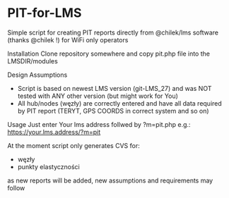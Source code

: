 # PIT-for-LMS
Simple script for creating PIT reports directly from @chilek/lms software (thanks @chilek !) for WiFi only operators

Installation
Clone repository somewhere and copy pit.php file into the LMSDIR/modules

Design Assumptions
- Script is based on newest LMS version (git-LMS_27) and was NOT tested with ANY other version (but might work for You)
- All hub/nodes (węzły) are correctly entered and have all data required by PIT report (TERYT, GPS COORDS in correct system and so on)

Usage
Just enter Your lms address follwed by ?m=pit.php e.g.:
https://your.lms.address/?m=pit

At the moment script only generates CVS for:
- węzły
- punkty elastyczności

as new reports will be added, new assumptions and requirements may follow
